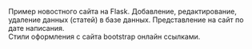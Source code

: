 Пример новостного сайта на Flask.
Добавление, редактирование, удаление данных (статей) в базе данных.
Представление на сайт по дате написания.<br>
Стили оформления с сайта bootstrap онлайн ссылками. 